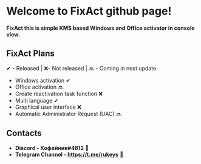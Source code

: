 # **Welcome to FixAct github page!**
**FixAct this is simple  KMS based Windows and Office activator in console view.**

## FixAct Plans
✔ - Released  | ❌- Not released  |  🔜 - Coming in next update
 -  Windows activation ✔
 -  Office activation  🔜
 -  Create reactivation task function ❌
 -  Multi language ✔
 -  Graphical user interface ❌
 -  Automatic Administrator Request (UAC) 🔜
 
 
## Contacts
 - **Discord - Кофейник#4812** 📨
 -  **Telegram Channel - https://t.me/rukeys** 📰
